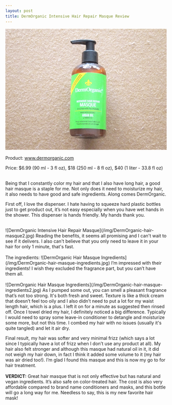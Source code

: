 ```yaml
---
layout: post
title: DermOrganic Intensive Hair Repair Masque Review
---
```


![DermOrganic Intensive Hair Repair Masque](/img/DermOrganic_Intensive_Hair_Repair_Masque_Fotor.jpg)
<p>Product: <a href="http://www.dermorganic.com/shop/index.php?main_page=product_info&cPath=1&products_id=3">www.dermorganic.com</a></p>
<p>Price: $6.99 (90 ml - 3 fl oz), $18 (250 ml - 8 fl oz), $40 (1 liter - 33.8 fl oz)</p>

<br>
Being that I constantly color my hair and that I also have long hair, a good hair masque is a staple for me. Not only does it need to moisturize my hair, it also needs to have good and safe ingredients. Along comes DermOrganic.
<br>
<p>First off, I love the dispenser. I hate having to squeeze hard plastic bottles just to get product out, it’s not easy especially when you have wet hands in the shower. This dispenser is hands friendly. My hands thank you.</p>
<br>
![DermOrganic Intensive Hair Repair Masque](/img/DermOrganic-hair-masque2.jpg)
Reading the benefits, it seems all promising and I can't wait to see if it delivers. I also can't believe that you only need to leave it in your hair for only 1 minute, that's fast.
<br>
<br>
The ingredients:
![DermOrganic Hair Masque Ingredients](/img/DermOrganic-hair-masque-ingredients.jpg)
I’m impressed with their ingredients! I wish they excluded the fragrance part, but you can’t have them all.
<br>
<br>
![DermOrganic Hair Masque Ingredients](/img/DermOrganic-hair-masque-ingredients2.jpg)
As I pumped some out, you can smell a pleasant fragrance that’s not too strong. It's both fresh and sweet. Texture is like a thick cream that doesn’t feel too oily and I also didn’t need to put a lot for my waist length hair, which is a plus. I left it on for a minute as suggested then rinsed off. Once I towel dried my hair, I definitely noticed a big difference. Typically I would need to spray some leave-in conditioner to detangle and moisturize some more, but not this time. I combed my hair with no issues (usually it's quite tangled) and let it air dry. 

Final result, my hair was softer and very minimal frizz (which says a lot since I typically have a lot of frizz when I don’t use any product at all). My hair also felt stronger and although this masque had natural oil in it, it did not weigh my hair down, in fact I think it added some volume to it (my hair was air dried too!). I’m glad I found this masque and this is now my go to for hair treatment.
<br>
<br>
<b>VERDICT:</b> Great hair masque that is not only effective but has natural and vegan ingredients. It’s also safe on color-treated hair. The cost is also very affordable compared to brand name conditioners and masks, and this bottle will go a long way for me. Needless to say, this is my new favorite hair mask!
